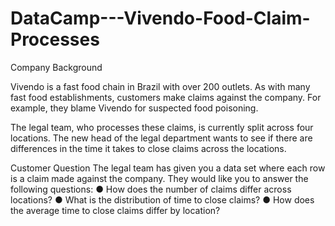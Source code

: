 # DataCamp---Vivendo-Food-Claim-Processes

Company Background

Vivendo is a fast food chain in Brazil with over 200 outlets. As with many fast food
establishments, customers make claims against the company. For example, they blame
Vivendo for suspected food poisoning.

The legal team, who processes these claims, is currently split across four locations. The new
head of the legal department wants to see if there are differences in the time it takes to close
claims across the locations.

Customer Question
The legal team has given you a data set where each row is a claim made against the
company. They would like you to answer the following questions:
  ● How does the number of claims differ across locations?
  ● What is the distribution of time to close claims?
  ● How does the average time to close claims differ by location?
